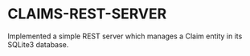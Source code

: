 # CLAIMS-REST-SERVER
Implemented a simple REST server which manages a Claim entity in its SQLite3 database. 
